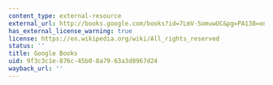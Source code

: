 ```yaml
---
content_type: external-resource
external_url: http://books.google.com/books?id=7LmV-SomuwUC&pg=PA138=onepage
has_external_license_warning: true
license: https://en.wikipedia.org/wiki/All_rights_reserved
status: ''
title: Google Books
uid: 9f3c3c1e-876c-45b0-8a79-63a3d8967d24
wayback_url: ''
---
```

